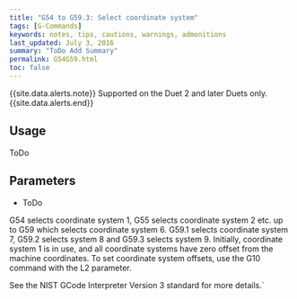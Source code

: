```yaml
---
title: "G54 to G59.3: Select coordinate system" 
tags: [G-Commands]
keywords: notes, tips, cautions, warnings, admonitions
last_updated: July 3, 2016
summary: "ToDo Add Summary"
permalink: G54G59.html
toc: false
---
```


{{site.data.alerts.note}}
Supported on the Duet 2 and later Duets only.
{{site.data.alerts.end}}


## Usage ##

ToDo

## Parameters ## 
+ ToDo
 

G54 selects coordinate system 1, G55 selects coordinate system 2 etc. up to G59 which selects coordinate system 6. G59.1 selects coordinate system 7, G59.2 selects system 8 and G59.3 selects system 9. Initially, coordinate system 1 is in use, and all coordinate systems have zero offset from the machine coordinates. To set coordinate system offsets, use the G10 command with the L2 parameter.

See the NIST GCode Interpreter Version 3 standard for more details.`

